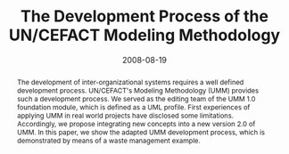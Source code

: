 ---
abstract: The development of inter-organizational systems requires a well defined
  development process. UN/CEFACT's Modeling Methodology (UMM) provides such a development
  process. We served as the editing team of the UMM 1.0 foundation module, which is
  defined as a UML profile. First experiences of applying UMM in real world projects
  have disclosed some limitations. Accordingly, we propose integrating new concepts
  into a new version 2.0 of UMM. In this paper, we show the adapted UMM development
  process, which is demonstrated by means of a waste management example.
authors:
- Christian Huemer
- Philipp Liegl
- Thomas Motal
- Rainer Schuster
- Marco Zapletal
date: '2008-08-19'
featured: false
links:
- name: Publik
  url: https://publik.tuwien.ac.at/showentry.php?ID=166115&lang=2
publication: 'Vortrag: Tenth International Conference on Electronic Commerce (ICEC08),
  Innsbruck (eingeladen); 19.08.2008 - 22.08.2008; in: "Proceedings of the Tenth International
  Conference on Electronic Commerce", ACM, 342 (2008), ISBN: 978-1-60558-075-3; 10
  S'
publication_types:
- '1'
publishDate: '2008-08-19'
title: The Development Process of the UN/CEFACT Modeling Methodology
url_pdf: http://publik.tuwien.ac.at/files/PubDat_166115.pdf
---